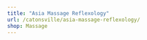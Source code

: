 ```yaml
---
title: "Asia Massage Reflexology"
url: /catonsville/asia-massage-reflexology/
shop: Massage
---
```

